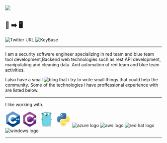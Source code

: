 ### <img src="https://img.memecdn.com/im-a-dragon-ball-z-fan-sorry_o_683312.gif" width="150px"> 

:basketball: ➡️ 🖥️ 
---
![Twitter URL](https://img.shields.io/twitter/url?label=Follow%20me%20on%20twitter%21&style=social&url=https%3A%2F%2Ftwitter.com%2Flatortuga71) ![KeyBase](https://img.shields.io/keybase/pgp/latortuga71?label=Keybase%20PGP&style=social)

---
I am a security software engineer specializing in red team and blue team tool development,Backend web technologies such as rest API development, manipulating and cleaning data. And automation of red team and blue team activities.


I also have a small ![blog](https://christopherja.rocks/posts/) that i try to write small things that could help the community. Some of the technologies i have proffessional experience with are listed below.


---
I like working with.

<img src="https://github.com/devicons/devicon/blob/master/icons/cplusplus/cplusplus-original.svg" alt="cpp logo" width="50" height="50"> <img src="https://github.com/devicons/devicon/blob/master/icons/csharp/csharp-original.svg" alt="csharp logo" width="50" height="50"> <img src="https://github.com/devicons/devicon/blob/master/icons/go/go-original.svg" alt="go logo" width="50" height="50"> <img src="https://github.com/devicons/devicon/blob/master/icons/python/python-original.svg" alt="python logo" width="50" height="50"> <img src="https://cdn.worldvectorlogo.com/logos/azure-1.svg" alt="azure logo" width="50" height="50"> <img src="https://cdn.worldvectorlogo.com/logos/aws-2.svg" alt="aws logo" width="50" height="50"> <img src="https://cdn.worldvectorlogo.com/logos/red-hat.svg" alt="red hat logo" width="50" height="50"> <img src="https://cdn.worldvectorlogo.com/logos/microsoft-windows-22.svg" alt="windows logo" width="50" height="50"> 

---


<!--
**latortuga71/latortuga71** is a ✨ _special_ ✨ repository because its `README.md` (this file) appears on your GitHub profile.

![Twitter URL](https://img.shields.io/twitter/url?label=Follow%20me&style=social&url=https%3A%2F%2Ftwitter.com%2Flatortuga71) 

Here are some ideas to get you started:

- 🔭 I’m currently working on ...
- 🌱 I’m currently learning ...
- 👯 I’m looking to collaborate on ...
- 🤔 I’m looking for help with ...
- 💬 Ask me about ...
- 📫 How to reach me: ...
- 😄 Pronouns: ...
- ⚡ Fun fact: ...
-->
